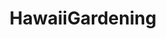 ---
title: HawaiiGardening
crosslinks:
- AmericanPlantSwap
- Honolulu
- aquaponics
- fakeid
- orchids
- DIY
- homestead
---